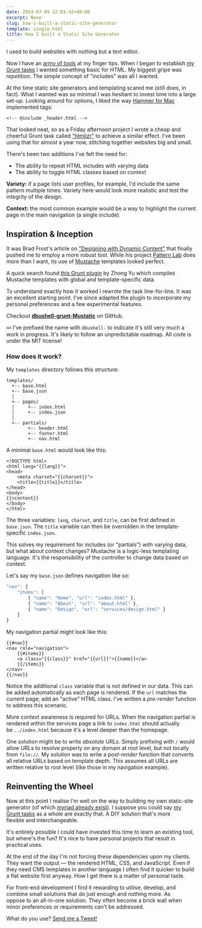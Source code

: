 ```yaml
---
date: 2014-07-09 12:03:42+00:00
excerpt: None
slug: how-i-built-a-static-site-generator
template: single.html
title: How I built a Static Site Generator
---
```


I used to build websites with nothing but a text editor.

Now I have an [army of tools](/2014/06/10/dependency-overload/) at my finger tips. When I began to establish [my Grunt tasks](/2013/04/30/origin/) I wanted something basic for HTML. My biggest gripe was *repetition*. The simple concept of "includes" was all I wanted.

At the time static site generators and templating scared me (still does, in fact). What I wanted was so minimal I was hesitant to invest time into a large set-up. Looking around for options, I liked the way [Hammer for Mac](http://hammerformac.com/docs/tags) implemented tags:

````markup
<!-- @include _header.html -->
````

That looked neat, so as a Friday afternoon project I wrote a cheap and cheerful Grunt task called ["htmlizr"](https://github.com/dbushell/dbushell-Origin/blob/d4d38b2893b372c7620bcc5fd75a649a89766a00/tasks/htmlizr.js) to achieve a similar effect. I've been using that for almost a year now, stitching together websites big and small.

There's been two additions I've felt the need for:


* The ability to repeat HTML includes with varying data
* The ability to toggle HTML classes based on context


**Variety:** if a page lists user profiles, for example, I'd include the same pattern multiple times. Variety here would look more realistic and test the integrity of the design.

**Context:** the most common example would be a way to highlight the current page in the main navigation (a single include).


## Inspiration & Inception


It was Brad Frost's article on ["Designing with Dynamic Content"](http://bradfrostweb.com/blog/post/designing-with-dynamic-content/) that finally pushed me to employ a more robust tool. While his project [Pattern Lab](http://patternlab.io/) does more than I want, its use of [Mustache](http://mustache.github.io/) templates looked perfect.

A quick search found [this Grunt plugin](https://github.com/haio/grunt-mustache-html) by Zhong Yu which compiles Mustache templates with global and template-specific data.

To understand exactly how it worked I rewrote the task line-for-line. It was an excellent starting point. I've since adapted the plugin to incorporate my personal preferences and a few experimental features.

Checkout **[dbushell-grunt-Mustatic](https://github.com/dbushell/dbushell-grunt-mustatic)** on GitHub.

💤 I've prefixed the name with `dbushell-` to indicate it's still very much a work in progress. It's likely to follow an unpredictable roadmap. All code is under the MIT license!




### How does it work?


My `templates` directory follows this structure:

````
templates/
  +-- base.html
  +-- base.json
  |
  +-- pages/
  |     +-- index.html
  |     +-- index.json
  |
  +-- partials/
        +-- header.html
        +-- footer.html
        +-- nav.html

````

A minimal `base.html` would look like this:

````markup
<!DOCTYPE html>
<html lang="{{lang}}">
<head>
    <meta charset="{{charset}}">
    <title>{{title}}</title>
</head>
<body>
{{>content}}
</body>
</html>
````

The three variables: `lang`, `charset`, and `title`, can be first defined in `base.json`. The `title` variable can then be overridden in the template-specific `index.json`.

This solves my requirement for includes (or "partials") with varying data, but what about context changes? Mustache is a logic-less templating language. It's the responsibility of the controller to change data based on context.

Let's say my `base.json` defines navigation like so:

````javascript
"nav": {
    "items": [
        { "name": "Home", "url": "index.html" },
        { "name": "About", "url": "about.html" },
        { "name": "Design", "url": "services/design.html" }
    ]
}
````

My navigation partial might look like this:

````markup
{{#nav}}
<nav role="navigation">
    {{#items}}
    <a class="{{class}}" href="{{url}}">{{name}}</a>
    {{/items}}
</nav>
{{/nav}}
````

Notice the additional `class` variable that is not defined in our data. This can be added automatically as each page is rendered. If the `url` matches the current page; add an "active" HTML class. I've written a *pre-render* function to address this scenario.

More context awareness is required for URLs. When the navigation partial is rendered within the services page a link to `index.html` should actually be `../index.html` because it's a level deeper than the homepage.

One solution might be to write *absolute* URLs. Simply prefixing with `/` would allow URLs to resolve properly on any domain at root level, but not locally from `file://`. My solution was to write a *post-render* function that converts all relative URLs based on template depth. This assumes all URLs are written relative to root level (like those in my navigation example).


## Reinventing the Wheel


Now at this point I realise I'm well on the way to building my own static-site generator (of which [myriad already exist](http://www.staticgen.com/)). I suppose you could say [my Grunt tasks](https://github.com/dbushell/dbushell-Origin) as a whole are exactly that. A DIY solution that's more flexible and interchangeable.

It's entirely possible I could have invested this time to learn an existing tool, but where's the fun? It's nice to have personal projects that result in practical uses.

At the end of the day I'm not forcing these dependencies upon my clients. They want the output — the rendered HTML, CSS, and JavaScript. Even if they need CMS templates in another language I often find it quicker to build a flat website first anyway. How I get there is a matter of personal taste.

For front-end development I find it rewarding to utilise, develop, and combine small solutions that do just enough and nothing more. As oppose to an all-in-one solution. They often become a brick wall when minor preferences or requirements can't be addressed.

What do you use? [Send me a Tweet!](http://twitter.com/dbushell)
